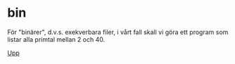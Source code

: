 # bin

För "binärer", d.v.s. exekverbara filer, i vårt fall skall vi göra ett program som listar alla primtal mellan 2 och 40.

[Upp](..)
